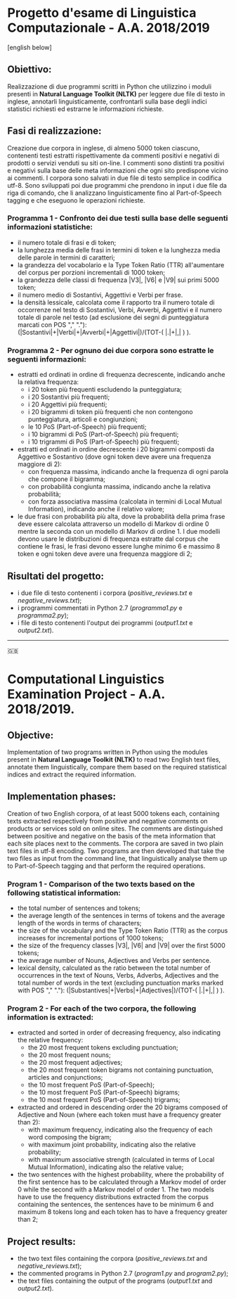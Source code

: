 # Progetto d'esame di Linguistica Computazionale - A.A. 2018/2019
\[english below]
## Obiettivo:
Realizzazione di due programmi scritti in Python che utilizzino i moduli presenti in **Natural Language Toolkit (NLTK)** per leggere due file di testo in inglese, annotarli linguisticamente, confrontarli sulla base degli indici statistici richiesti ed estrarne le informazioni richieste.
## Fasi di realizzazione:
Creazione due corpora in inglese, di almeno 5000 token ciascuno, contenenti testi estratti rispettivamente da commenti positivi e negativi di prodotti o servizi venduti su siti on-line. I commenti sono distinti tra positivi e negativi sulla base delle meta informazioni che ogni sito predispone vicino ai commenti. I corpora sono salvati in due file di testo semplice in codifica utf-8. Sono sviluppati poi due programmi che prendono in input i due file da riga di comando, che li analizzano linguisticamente fino al Part-of-Speech tagging e che eseguono le operazioni richieste.

### Programma 1 - Confronto dei due testi sulla base delle seguenti informazioni statistiche:
* il numero totale di frasi e di token;
* la lunghezza media delle frasi in termini di token e la lunghezza media delle parole in termini di caratteri;
* la grandezza del vocabolario e la Type Token Ratio (TTR) all'aumentare del corpus per porzioni incrementali di 1000 token;
* la grandezza delle classi di frequenza |V3|, |V6| e |V9| sui primi 5000 token;
* il numero medio di Sostantivi, Aggettivi e Verbi per frase.
* la densità lessicale, calcolata come il rapporto tra il numero totale di occorrenze nel testo di Sostantivi, Verbi, Avverbi, Aggettivi e il numero totale di parole nel testo (ad esclusione dei segni di punteggiatura marcati con POS "," "."):
(|Sostantivi|+|Verbi|+|Avverbi|+|Aggettivi|)/(TOT-( |.|+|,| ) ).

### Programma 2 - Per ognuno dei due corpora sono estratte le seguenti informazioni:
* estratti ed ordinati in ordine di frequenza decrescente, indicando anche la relativa frequenza:
  * i 20 token più frequenti escludendo la punteggiatura;
  * i 20 Sostantivi più frequenti;
  * i 20 Aggettivi più frequenti;
  * i 20 bigrammi di token più frequenti che non contengono punteggiatura, articoli e congiunzioni;
  * le 10 PoS (Part-of-Speech) più frequenti;
  * i 10 bigrammi di PoS (Part-of-Speech) più frequenti;
  * i 10 trigrammi di PoS (Part-of-Speech) più frequenti;
* estratti ed ordinati in ordine decrescente i 20 bigrammi composti da Aggettivo e Sostantivo (dove ogni token deve avere una frequenza maggiore di 2):
  * con frequenza massima, indicando anche la frequenza di ogni parola che compone il bigramma;
  * con probabilità congiunta massima, indicando anche la relativa probabilità;
  * con forza associativa massima (calcolata in termini di Local Mutual Information), indicando anche il relativo valore;
* le due frasi con probabilità più alta, dove la probabilità della prima frase deve essere calcolata attraverso un modello di Markov di ordine 0 mentre la seconda con un modello di Markov di ordine 1. I due modelli devono usare le distribuzioni di frequenza estratte dal corpus che contiene le frasi, le frasi devono essere lunghe minimo 6 e massimo 8 token e ogni token deve avere una frequenza maggiore di 2;

## Risultati del progetto:
* i due file di testo contenenti i corpora (*positive_reviews.txt* e *negative_reviews.txt*);
* i programmi commentati in Python 2.7 (*programma1.py* e *programma2.py*);
* i file di testo contenenti l'output dei programmi (*output1.txt* e *output2.txt*).

------
🇬🇧
# Computational Linguistics Examination Project - A.A. 2018/2019.
## Objective:
Implementation of two programs written in Python using the modules present in **Natural Language Toolkit (NLTK)** to read two English text files, annotate them linguistically, compare them based on the required statistical indices and extract the required information.
## Implementation phases:
Creation of two English corpora, of at least 5000 tokens each, containing texts extracted respectively from positive and negative comments on products or services sold on online sites. The comments are distinguished between positive and negative on the basis of the meta information that each site places next to the comments. The corpora are saved in two plain text files in utf-8 encoding. Two programs are then developed that take the two files as input from the command line, that linguistically analyse them up to Part-of-Speech tagging and that perform the required operations.

### Program 1 - Comparison of the two texts based on the following statistical information:
* the total number of sentences and tokens;
* the average length of the sentences in terms of tokens and the average length of the words in terms of characters;
* the size of the vocabulary and the Type Token Ratio (TTR) as the corpus increases for incremental portions of 1000 tokens;
* the size of the frequency classes |V3|, |V6| and |V9| over the first 5000 tokens;
* the average number of Nouns, Adjectives and Verbs per sentence.
* lexical density, calculated as the ratio between the total number of occurrences in the text of Nouns, Verbs, Adverbs, Adjectives and the total number of words in the text (excluding punctuation marks marked with POS "," "."):
(|Substantives|+|Verbs|+|Adjectives|)/(TOT-( |.|+|,| ) ).

### Program 2 - For each of the two corpora, the following information is extracted:
* extracted and sorted in order of decreasing frequency, also indicating the relative frequency:
  * the 20 most frequent tokens excluding punctuation;
  * the 20 most frequent nouns;
  * the 20 most frequent adjectives;
  * the 20 most frequent token bigrams not containing punctuation, articles and conjunctions;
  * the 10 most frequent PoS (Part-of-Speech);
  * the 10 most frequent PoS (Part-of-Speech) bigrams;
  * the 10 most frequent PoS (Part-of-Speech) trigrams;
* extracted and ordered in descending order the 20 bigrams composed of Adjective and Noun (where each token must have a frequency greater than 2):
  * with maximum frequency, indicating also the frequency of each word composing the bigram;
  * with maximum joint probability, indicating also the relative probability;
  * with maximum associative strength (calculated in terms of Local Mutual Information), indicating also the relative value;
* the two sentences with the highest probability, where the probability of the first sentence has to be calculated through a Markov model of order 0 while the second with a Markov model of order 1. The two models have to use the frequency distributions extracted from the corpus containing the sentences, the sentences have to be minimum 6 and maximum 8 tokens long and each token has to have a frequency greater than 2;

## Project results:
* the two text files containing the corpora (*positive_reviews.txt* and *negative_reviews.txt*);
* the commented programs in Python 2.7 (*program1.py* and *program2.py*);
* the text files containing the output of the programs (*output1.txt* and *output2.txt*).
